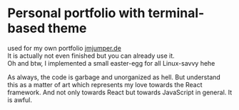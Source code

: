 # Personal portfolio with terminal-based theme

used for my own portfolio <a href='http://jmjumper.de'>jmjumper.de</a> <br />
It is actually not even finished but you can already use it.  <br />
Oh and btw, I implemented a small easter-egg for all Linux-savvy hehe<br />

As always, the code is garbage and unorganized as hell. But understand this as a matter of art which represents my love towards the React framework. And not only towards React but towards JavaScript in general. It is awful. 

